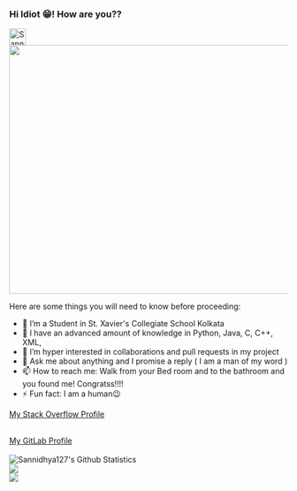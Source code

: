 ### Hi Idiot 😁! How are you??

<a href="https://dev.to/sannidhya4396">
  <img src="https://d2fltix0v2e0sb.cloudfront.net/dev-badge.svg" alt="Sannidhya Dasgupta's DEV Profile" height="30" width="30">
</a>

<!--
**Sannidhya127/Sannidhya127** is a ✨ _special_ ✨ repository because its `README.md` (this file) appears on your GitHub profile.-->
<img src="https://www.bing.com/th/id/OGC.934edd6ef4e06d2559d85ccd0e06ce9e?pid=1.7&rurl=https%3a%2f%2fmedia.giphy.com%2fmedia%2f6J9EYB2Z27Qg8%2fgiphy.gif&ehk=DBqXzeRGpNNu5oxvuAdQzttPT1pOp3IGMpTMSAsZdME%3d" width = "800px" height = "450px" align = "center">





Here are some things you will need to know before proceeding:

- 🔭 I’m a Student in St. Xavier's Collegiate School Kolkata
- 🌱 I have an advanced amount of knowledge in Python, Java, C, C++, XML, 
- 👯 I’m hyper interested in collaborations and pull requests in my project
- 💬 Ask me about anything and I promise a reply ( I am a man of my word )
- 📫 How to reach me: Walk from your Bed room and to the bathroom and you found me! Congratss!!!!
- ⚡ Fun fact: I am a human😉

<p><font color="red"><a href="https://stackoverflow.com/users/14275836/sannidhya-dasgupta">My Stack Overflow Profile</a></font></p>
<br>
<a href="https://gitlab.com/Sannidhya4396" class = "link">My GitLab Profile</a>
<br>
<br>
<img align="left" alt="Sannidhya127's Github Statistics" src="https://github-readme-stats.vercel.app/api?username=Sannidhya127&show_icons=true&hide_border=true&theme=radical" />
<br>
<img src = "https://github-readme-stats.vercel.app/api/top-langs/?username=Sannidhya127&langs_count=5&theme=tokyonight">
<br>
<img src = "https://visitor-badge.laobi.icu/badge?page_id=Sannidhya127.Sannidhya127">
